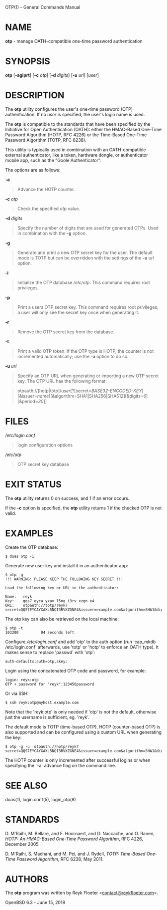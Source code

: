 OTP(1) - General Commands Manual

# NAME

**otp** - manage OATH-compatible one-time password authentication

# SYNOPSIS

**otp**
\[**-agiprt**]
\[**-c**&nbsp;*otp*]
\[**-d**&nbsp;*digits*]
\[**-u**&nbsp;*url*]
\[*user*]

# DESCRIPTION

The
**otp**
utility configures the user's one-time password (OTP) authentication.
If no
*user*
is specified,
the user's login name is used.

The
**otp**
is compatible to the standards that have been specified by the
Initiative for Open Authentication (OATH):
either the HMAC-Based One-Time Password Algorithm (HOTP, RFC 4226) or
the Time-Based One-Time Password Algorithm (TOTP, RFC 6238).

This utility is typically used in combination with an OATH-compatible
external authenticator, like a token, hardware dongle, or
authenticator mobile app, such as the
"Goole Authenticator".

The options are as follows:

**-a**

> Advance the HOTP counter.

**-c** *otp*

> Check the specified
> *otp*
> value.

**-d** *digits*

> Specify the number of digits that are used for generated OTPs.
> Used in combination with the
> **-g**
> option.

**-g**

> Generate and print a new OTP secret key for the user.
> The default mode is TOTP but can be overridden with the settings of the
> **-u** *url*
> option.

**-i**

> Initialize the OTP database
> */etc/otp*.
> This command requires root privileges.

**-p**

> Print a users OTP secret key.
> This command requires root privileges;
> a user will only see the secret key once when generating it.

**-r**

> Remove the OTP secret key from the database.

**-t**

> Print a valid OTP token.
> If the OTP type is HOTP, the counter is not incremented automatically;
> use the
> **-a**
> option to do so.

**-u** *url*

> Specify an OTP URL when generating or importing a new OTP secret key.
> The OTP URL has the following format:

> otpauth://\[hotp|totp]/*user*\[?\[secret=*BASE32-ENCODED-KEY*]\[&issuer=*name*]\[&algorithm=SHA1|SHA256|SHA512]\[&digits=*6*]\[&period=*30*]]

# FILES

*/etc/login.conf*

> login configuration options

*/etc/otp*

> OTP secret key database

# EXIT STATUS

The
**otp**
utility returns 0 on success, and 1 if an error occurs.

If the
**-c**
option is specified, the
**otp**
utility returns 1 if the checked OTP is not valid.

# EXAMPLES

Create the OTP database:

	$ doas otp -i

Generate new user key and install it in an authenticator app:

	$ otp -g
	!!! WARNING: PLEASE KEEP THE FOLLOWING KEY SECRET !!!
	
	Load the following key or URL in the authenticator:
	
	Name:   reyk
	Key:    qqs7 eyca yxax l5nq i3rv xzgn e4
	URL:    otpauth://totp/reyk?secret=QQS7EYCAYXAXL5NQI3RVXZGNE4&issuer=example.com&algorithm=SHA1&digits=6&period=30

The otp key can also be retrieved on the local machine:

	$ otp -t
	103200          04 seconds left

Configure
*/etc/login.conf*
and add
'otp'
to the auth option (run
'cap\_mkdb /etc/login.conf'
afterwards, use
'totp'
or
'hotp'
to enforce
an OATH type).
It makes sense to replace
'passwd'
with
'otp':

	auth-defaults:auth=otp,skey:

Login using the concatenated OTP code and password, for example:

	login: reyk:otp
	OTP + password for "reyk":123456password

Or via SSH:

	$ ssh reyk:otp@myhost.example.com

Note that the
'reyk:otp'
is only needed if
'otp'
is not the default, otherwise just the username is sufficient, eg.
'reyk'.

The default mode is TOTP (time-based OTP), HOTP (counter-based OTP) is
also supported and can be configured using a custom URL when
generating the key:

	$ otp -g -u 'otpauth://hotp/reyk?secret=QQS7EYCAYXAXL5NQI3RVXZGNE4&issuer=example.com&algorithm=SHA1&digits=8&counter=0'

The HOTP counter is only incremented after successful logins or when
specifying the \`-a\` advance flag on the command line.

# SEE ALSO

doas(1),
login.conf(5),
login\_otp(8)

# STANDARDS

D. M'Raihi,
M. Bellare, and
F. Hoornaert, and
D. Naccache, and
O. Ranen,
*HOTP: An HMAC-Based One-Time Password Algorithm*,
RFC 4226,
December 2005.

D. M'Raihi,
S. Machani, and
M. Pei, and
J. Rydell,
*TOTP: Time-Based One-Time Password Algorithm*,
RFC 6238,
May 2011.

# AUTHORS

The
**otp**
program was written by
Reyk Floeter &lt;[contact@reykfloeter.com](mailto:contact@reykfloeter.com)&gt;.

OpenBSD 6.3 - June 15, 2018
